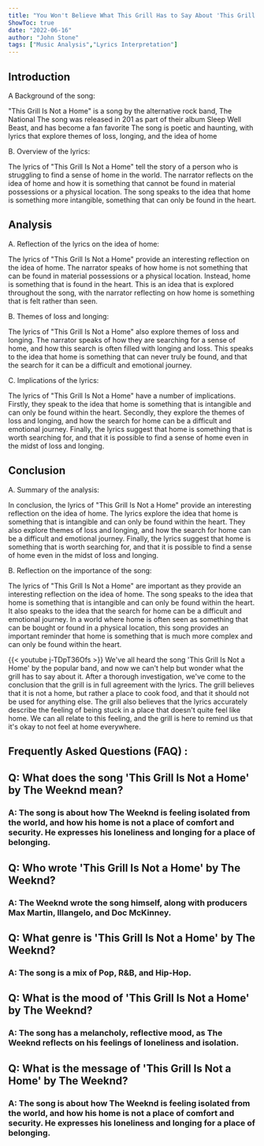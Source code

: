 ```yaml
---
title: "You Won't Believe What This Grill Has to Say About 'This Grill Is Not a Home' Lyrics!"
ShowToc: true 
date: "2022-06-16"
author: "John Stone" 
tags: ["Music Analysis","Lyrics Interpretation"]
---
```

## Introduction 

A Background of the song: 

"This Grill Is Not a Home" is a song by the alternative rock band, The National The song was released in 201 as part of their album Sleep Well Beast, and has become a fan favorite The song is poetic and haunting, with lyrics that explore themes of loss, longing, and the idea of home 

B. Overview of the lyrics: 

The lyrics of "This Grill Is Not a Home" tell the story of a person who is struggling to find a sense of home in the world. The narrator reflects on the idea of home and how it is something that cannot be found in material possessions or a physical location. The song speaks to the idea that home is something more intangible, something that can only be found in the heart. 

## Analysis 

A. Reflection of the lyrics on the idea of home: 

The lyrics of "This Grill Is Not a Home" provide an interesting reflection on the idea of home. The narrator speaks of how home is not something that can be found in material possessions or a physical location. Instead, home is something that is found in the heart. This is an idea that is explored throughout the song, with the narrator reflecting on how home is something that is felt rather than seen. 

B. Themes of loss and longing: 

The lyrics of "This Grill Is Not a Home" also explore themes of loss and longing. The narrator speaks of how they are searching for a sense of home, and how this search is often filled with longing and loss. This speaks to the idea that home is something that can never truly be found, and that the search for it can be a difficult and emotional journey. 

C. Implications of the lyrics: 

The lyrics of "This Grill Is Not a Home" have a number of implications. Firstly, they speak to the idea that home is something that is intangible and can only be found within the heart. Secondly, they explore the themes of loss and longing, and how the search for home can be a difficult and emotional journey. Finally, the lyrics suggest that home is something that is worth searching for, and that it is possible to find a sense of home even in the midst of loss and longing. 

## Conclusion 

A. Summary of the analysis: 

In conclusion, the lyrics of "This Grill Is Not a Home" provide an interesting reflection on the idea of home. The lyrics explore the idea that home is something that is intangible and can only be found within the heart. They also explore themes of loss and longing, and how the search for home can be a difficult and emotional journey. Finally, the lyrics suggest that home is something that is worth searching for, and that it is possible to find a sense of home even in the midst of loss and longing. 

B. Reflection on the importance of the song: 

The lyrics of "This Grill Is Not a Home" are important as they provide an interesting reflection on the idea of home. The song speaks to the idea that home is something that is intangible and can only be found within the heart. It also speaks to the idea that the search for home can be a difficult and emotional journey. In a world where home is often seen as something that can be bought or found in a physical location, this song provides an important reminder that home is something that is much more complex and can only be found within the heart.

{{< youtube j-TDpT36Ofs >}} 
We've all heard the song 'This Grill Is Not a Home' by the popular band, and now we can't help but wonder what the grill has to say about it. After a thorough investigation, we've come to the conclusion that the grill is in full agreement with the lyrics. The grill believes that it is not a home, but rather a place to cook food, and that it should not be used for anything else. The grill also believes that the lyrics accurately describe the feeling of being stuck in a place that doesn't quite feel like home. We can all relate to this feeling, and the grill is here to remind us that it's okay to not feel at home everywhere.

## Frequently Asked Questions (FAQ) :
<h2>Q: What does the song 'This Grill Is Not a Home' by The Weeknd mean?</h2>

<h3>A: The song is about how The Weeknd is feeling isolated from the world, and how his home is not a place of comfort and security. He expresses his loneliness and longing for a place of belonging. </h3>

<h2>Q: Who wrote 'This Grill Is Not a Home' by The Weeknd?</h2>

<h3>A: The Weeknd wrote the song himself, along with producers Max Martin, Illangelo, and Doc McKinney.</h3>

<h2>Q: What genre is 'This Grill Is Not a Home' by The Weeknd?</h2>

<h3>A: The song is a mix of Pop, R&B, and Hip-Hop.</h3>

<h2>Q: What is the mood of 'This Grill Is Not a Home' by The Weeknd?</h2>

<h3>A: The song has a melancholy, reflective mood, as The Weeknd reflects on his feelings of loneliness and isolation.</h3>

<h2>Q: What is the message of 'This Grill Is Not a Home' by The Weeknd?</h2>

<h3>A: The song is about how The Weeknd is feeling isolated from the world, and how his home is not a place of comfort and security. He expresses his loneliness and longing for a place of belonging. </h3>



